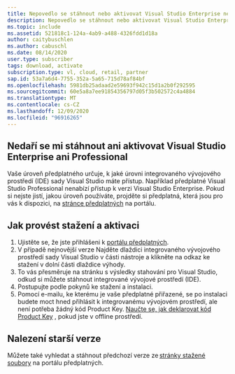 ```yaml
---
title: Nepovedlo se stáhnout nebo aktivovat Visual Studio Enterprise nebo Professional.
description: Nepovedlo se stáhnout nebo aktivovat Visual Studio Enterprise nebo Professional z předplatných sady Visual Studio.
ms.topic: include
ms.assetid: 521818c1-124a-4ab9-a488-4326fdd1d18a
author: caitybuschlen
ms.author: cabuschl
ms.date: 08/14/2020
user.type: subscriber
tags: download, activate
subscription.type: vl, cloud, retail, partner
sap.id: 53a7a6d4-7755-352a-5a65-715d78af84bf
ms.openlocfilehash: 5981db25adaad2e59693f942c15d1a2b0f292595
ms.sourcegitcommit: 60e5a8a7ee91854356797d05f3b502572c4a4884
ms.translationtype: MT
ms.contentlocale: cs-CZ
ms.lasthandoff: 12/09/2020
ms.locfileid: "96916265"
---
```

## <a name="im-unable-to-download-or-activate-visual-studio-enterprise-or-professional"></a>Nedaří se mi stáhnout ani aktivovat Visual Studio Enterprise ani Professional

Vaše úroveň předplatného určuje, k jaké úrovni integrovaného vývojového prostředí (IDE) sady Visual Studio máte přístup. Například předplatné Visual Studio Professional nenabízí přístup k verzi Visual Studio Enterprise. Pokud si nejste jistí, jakou úroveň používáte, projděte si předplatná, která jsou pro vás k dispozici, na [stránce předplatných](https://my.visualstudio.com/subscriptions) na portálu.    

## <a name="how-to-download-and-activate"></a>Jak provést stažení a aktivaci 

1. Ujistěte se, že jste přihlášeni k [portálu předplatných](https://my.visualstudio.com/benefits).  
1. V případě nejnovější verze Najděte dlaždici integrovaného vývojového prostředí sady Visual Studio v části nástroje a klikněte na odkaz ke stažení v dolní části dlaždice výhody. 
1. To vás přesměruje na stránku s výsledky stahování pro Visual Studio, odkud si můžete stáhnout integrované vývojové prostředí (IDE).
1. Postupujte podle pokynů ke stažení a instalaci.
1. Pomocí e-mailu, ke kterému je vaše předplatné přiřazené, se po instalaci budete moct hned přihlásit k integrovanému vývojovém prostředí, ale není potřeba žádný kód Product Key. [Naučte se, jak deklarovat kód Product Key](https://docs.microsoft.com/visualstudio/subscriptions/find-keys) , pokud jste v offline prostředí. 

## <a name="find-an-older-version"></a>Nalezení starší verze

Můžete také vyhledat a stáhnout předchozí verze ze [stránky stažené soubory](https://my.visualstudio.com/Downloads?PId=6545) na portálu předplatných.